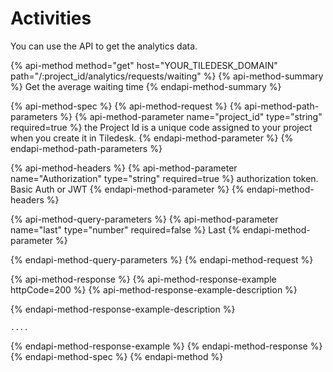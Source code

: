 # Activities

You can use the API to get the analytics data.

{% api-method method="get" host="YOUR_TILEDESK_DOMAIN" path="/:project_id/analytics/requests/waiting" %}
{% api-method-summary %}
Get the average waiting time
{% endapi-method-summary %}

{% api-method-spec %}
{% api-method-request %}
{% api-method-path-parameters %}
{% api-method-parameter name="project\_id" type="string" required=true %}
the Project Id is a unique code assigned to your project when you create it in Tiledesk.
{% endapi-method-parameter %}
{% endapi-method-path-parameters %}

{% api-method-headers %}
{% api-method-parameter name="Authorization" type="string" required=true %}
authorization token. Basic Auth or JWT
{% endapi-method-parameter %}
{% endapi-method-headers %}

{% api-method-query-parameters %}
{% api-method-parameter name="last" type="number" required=false %}
Last 
{% endapi-method-parameter %}

{% endapi-method-query-parameters %}
{% endapi-method-request %}

{% api-method-response %}
{% api-method-response-example httpCode=200 %}
{% api-method-response-example-description %}

{% endapi-method-response-example-description %}

```
....
```
{% endapi-method-response-example %}
{% endapi-method-response %}
{% endapi-method-spec %}
{% endapi-method %}

